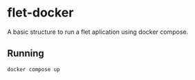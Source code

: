# flet-docker

A basic structure to run a flet aplication using docker compose.

## Running

```
docker compose up
```